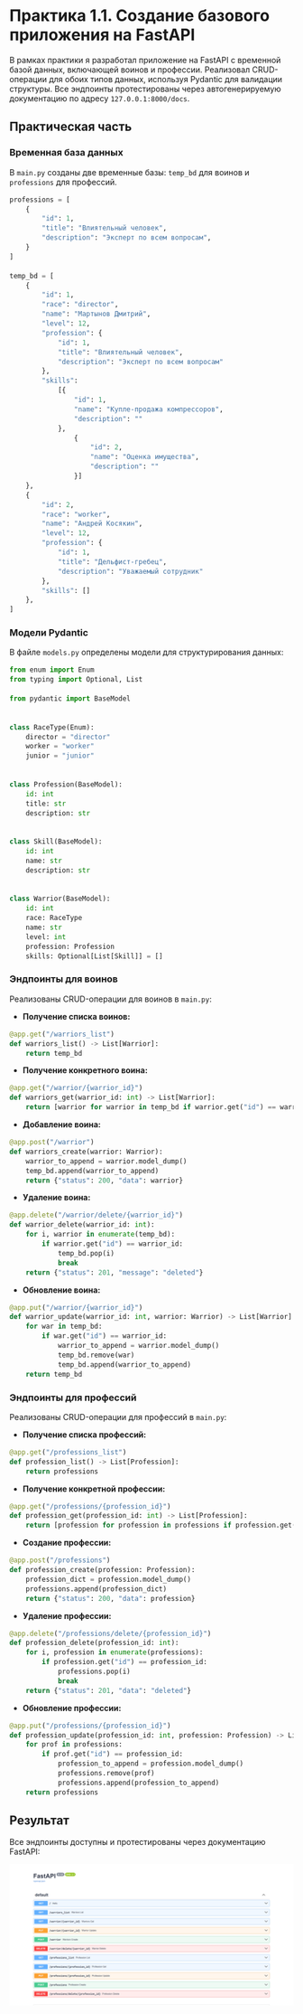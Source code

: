 # Практика 1.1. Создание базового приложения на FastAPI

В рамках практики я разработал приложение на FastAPI с временной базой данных, включающей воинов и профессии. Реализовал CRUD-операции для обоих типов данных, используя Pydantic для валидации структуры. Все эндпоинты протестированы через автогенерируемую документацию по адресу `127.0.0.1:8000/docs`.

## Практическая часть

### Временная база данных

В `main.py` созданы две временные базы: `temp_bd` для воинов и `professions` для профессий.

```python
professions = [  
    {  
        "id": 1,  
        "title": "Влиятельный человек",  
        "description": "Эксперт по всем вопросам",  
    }  
]  
  
temp_bd = [  
    {  
        "id": 1,  
        "race": "director",  
        "name": "Мартынов Дмитрий",  
        "level": 12,  
        "profession": {  
            "id": 1,  
            "title": "Влиятельный человек",  
            "description": "Эксперт по всем вопросам"  
        },  
        "skills":  
            [{  
                "id": 1,  
                "name": "Купле-продажа компрессоров",  
                "description": ""  
            },  
                {  
                    "id": 2,  
                    "name": "Оценка имущества",  
                    "description": ""  
                }]  
    },  
    {  
        "id": 2,  
        "race": "worker",  
        "name": "Андрей Косякин",  
        "level": 12,  
        "profession": {  
            "id": 1,  
            "title": "Дельфист-гребец",  
            "description": "Уважаемый сотрудник"  
        },  
        "skills": []  
    },  
]
```

### Модели Pydantic

В файле `models.py` определены модели для структурирования данных:

```python
from enum import Enum  
from typing import Optional, List  
  
from pydantic import BaseModel  
  
  
class RaceType(Enum):  
    director = "director"  
    worker = "worker"  
    junior = "junior"  
  
  
class Profession(BaseModel):  
    id: int  
    title: str  
    description: str  
  
  
class Skill(BaseModel):  
    id: int  
    name: str  
    description: str  
  
  
class Warrior(BaseModel):  
    id: int  
    race: RaceType  
    name: str  
    level: int  
    profession: Profession  
    skills: Optional[List[Skill]] = []
```

### Эндпоинты для воинов

Реализованы CRUD-операции для воинов в `main.py`:

- **Получение списка воинов:**
```python
@app.get("/warriors_list")  
def warriors_list() -> List[Warrior]:  
    return temp_bd
```

- **Получение конкретного воина:**
```python
@app.get("/warrior/{warrior_id}")  
def warriors_get(warrior_id: int) -> List[Warrior]:  
    return [warrior for warrior in temp_bd if warrior.get("id") == warrior_id]
```

- **Добавление воина:**
```python
@app.post("/warrior")  
def warriors_create(warrior: Warrior):  
    warrior_to_append = warrior.model_dump()  
    temp_bd.append(warrior_to_append)  
    return {"status": 200, "data": warrior}
```

- **Удаление воина:**
```python
@app.delete("/warrior/delete/{warrior_id}")
def warrior_delete(warrior_id: int):
    for i, warrior in enumerate(temp_bd):
        if warrior.get("id") == warrior_id:
            temp_bd.pop(i)
            break
    return {"status": 201, "message": "deleted"}
```

- **Обновление воина:**
```python
@app.put("/warrior/{warrior_id}")  
def warrior_update(warrior_id: int, warrior: Warrior) -> List[Warrior]:  
    for war in temp_bd:  
        if war.get("id") == warrior_id:  
            warrior_to_append = warrior.model_dump()  
            temp_bd.remove(war)  
            temp_bd.append(warrior_to_append)  
    return temp_bd
```

### Эндпоинты для профессий

Реализованы CRUD-операции для профессий в `main.py`:

- **Получение списка профессий:**
```python
@app.get("/professions_list")  
def profession_list() -> List[Profession]:  
    return professions
```

- **Получение конкретной профессии:**
```python
@app.get("/professions/{profession_id}")  
def profession_get(profession_id: int) -> List[Profession]:  
    return [profession for profession in professions if profession.get("id") == profession_id]
```

- **Создание профессии:**
```python
@app.post("/professions")  
def profession_create(profession: Profession):  
    profession_dict = profession.model_dump()  
    professions.append(profession_dict)  
    return {"status": 200, "data": profession}
```

- **Удаление профессии:**
```python
@app.delete("/professions/delete/{profession_id}")  
def profession_delete(profession_id: int):  
    for i, profession in enumerate(professions):  
        if profession.get("id") == profession_id:  
            professions.pop(i)  
            break  
    return {"status": 201, "data": "deleted"}
```

- **Обновление профессии:**
```python
@app.put("/professions/{profession_id}")  
def profession_update(profession_id: int, profession: Profession) -> List[Profession]:  
    for prof in professions:  
        if prof.get("id") == profession_id:  
            profession_to_append = profession.model_dump()  
            professions.remove(prof)  
            professions.append(profession_to_append)  
    return professions
```

## Результат

Все эндпоинты доступны и протестированы через документацию FastAPI:

![Документация FastAPI](../assets/pr-1/FastAPI-docs.png)